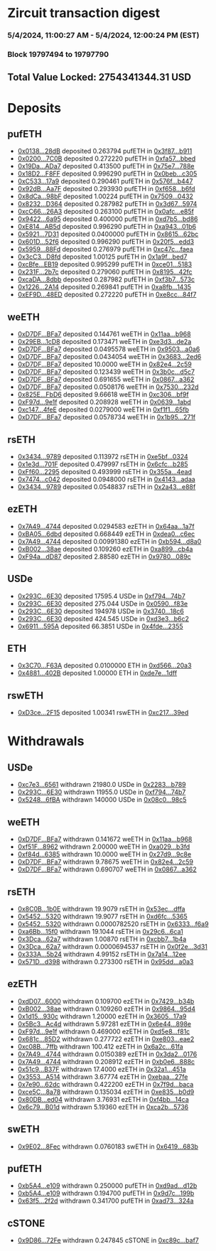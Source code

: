# Zircuit transaction digest
### 5/4/2024, 11:00:27 AM - 5/4/2024, 12:00:24 PM (EST)
### Block 19797494 to 19797790

## Total Value Locked: 2754341344.31 USD

# Deposits
## pufETH
- [0x0138...28dB](https://etherscan.io/address/0x0138cdd426EFbC0af86D6C81f36917d2AeCC28dB) deposited 0.263794 pufETH in [0x3f87...b911](https://etherscan.io/tx/0x0138cdd426EFbC0af86D6C81f36917d2AeCC28dB)
- [0x0200...7C0B](https://etherscan.io/address/0x020096a1C06c5E865BDCcA74510C2343e0cd7C0B) deposited 0.272220 pufETH in [0xfa57...bbed](https://etherscan.io/tx/0x020096a1C06c5E865BDCcA74510C2343e0cd7C0B)
- [0x19Da...ADa7](https://etherscan.io/address/0x19Da5b62EbF99B12184019B91b8166caBcf0ADa7) deposited 0.413500 pufETH in [0x75e7...788e](https://etherscan.io/tx/0x19Da5b62EbF99B12184019B91b8166caBcf0ADa7)
- [0x18D2...F8FF](https://etherscan.io/address/0x18D20De3c85B25Efb85b7F5f2ADF6701cC24F8FF) deposited 0.996290 pufETH in [0x0beb...c305](https://etherscan.io/tx/0x18D20De3c85B25Efb85b7F5f2ADF6701cC24F8FF)
- [0xC533...17a9](https://etherscan.io/address/0xC5337ab77f747D54eB37c0B7c7d918B6d4aA17a9) deposited 0.290461 pufETH in [0x576f...b447](https://etherscan.io/tx/0xC5337ab77f747D54eB37c0B7c7d918B6d4aA17a9)
- [0x92dB...Aa7F](https://etherscan.io/address/0x92dB23Ea476F80C412499351320E6ffA1950Aa7F) deposited 0.293930 pufETH in [0xf658...b6fd](https://etherscan.io/tx/0x92dB23Ea476F80C412499351320E6ffA1950Aa7F)
- [0x8dCa...98bF](https://etherscan.io/address/0x8dCa30cFC60c10a7abe682489E0035e66D0a98bF) deposited 1.00224 pufETH in [0x7509...0432](https://etherscan.io/tx/0x8dCa30cFC60c10a7abe682489E0035e66D0a98bF)
- [0x8232...D364](https://etherscan.io/address/0x82324c1A898AF0DCb8ff3e432A2f4A317Ae4D364) deposited 0.287982 pufETH in [0x3d67...5974](https://etherscan.io/tx/0x82324c1A898AF0DCb8ff3e432A2f4A317Ae4D364)
- [0xcC66...26A3](https://etherscan.io/address/0xcC66FdAD69944805F8C8b7437712c0794Af726A3) deposited 0.263100 pufETH in [0x0afc...e85f](https://etherscan.io/tx/0xcC66FdAD69944805F8C8b7437712c0794Af726A3)
- [0x9422...6a95](https://etherscan.io/address/0x942266bC90465A8acb6f4174BdC78033F55c6a95) deposited 0.400000 pufETH in [0xd7b5...bd86](https://etherscan.io/tx/0x942266bC90465A8acb6f4174BdC78033F55c6a95)
- [0xE814...AB5d](https://etherscan.io/address/0xE81474B8c3AB4a2195Ae118773E80515F5DfAB5d) deposited 0.996290 pufETH in [0xa943...01b6](https://etherscan.io/tx/0xE81474B8c3AB4a2195Ae118773E80515F5DfAB5d)
- [0x5921...7D31](https://etherscan.io/address/0x5921cf143E5da7646930EEd6e26b28f8BA227D31) deposited 0.0400000 pufETH in [0x8615...62bc](https://etherscan.io/tx/0x5921cf143E5da7646930EEd6e26b28f8BA227D31)
- [0x601D...52f6](https://etherscan.io/address/0x601DF68C24EB4e4D1f51939d27c3FF01c94752f6) deposited 0.996290 pufETH in [0x20f5...edd3](https://etherscan.io/tx/0x601DF68C24EB4e4D1f51939d27c3FF01c94752f6)
- [0x5959...88Fd](https://etherscan.io/address/0x5959346f939f85109C1b8D664b1F2BF4C0e588Fd) deposited 0.276979 pufETH in [0xc47c...faea](https://etherscan.io/tx/0x5959346f939f85109C1b8D664b1F2BF4C0e588Fd)
- [0x3cC3...D8fd](https://etherscan.io/address/0x3cC34Cf507220b6Cb608dd1fC9b0A8264B66D8fd) deposited 1.00125 pufETH in [0x1a9f...bed7](https://etherscan.io/tx/0x3cC34Cf507220b6Cb608dd1fC9b0A8264B66D8fd)
- [0xcBfe...EB19](https://etherscan.io/address/0xcBfe37de08131b977aEDD607AdBE6BA63508EB19) deposited 0.995299 pufETH in [0xce01...5183](https://etherscan.io/tx/0xcBfe37de08131b977aEDD607AdBE6BA63508EB19)
- [0x231F...2b7c](https://etherscan.io/address/0x231F0b09F46bdF0CB4c012F009C41600e6972b7c) deposited 0.279060 pufETH in [0x8195...42fc](https://etherscan.io/tx/0x231F0b09F46bdF0CB4c012F009C41600e6972b7c)
- [0xcaDA...8dbb](https://etherscan.io/address/0xcaDA7CDb90333FA938fD3c6Aa5F6a38BeA9B8dbb) deposited 0.287982 pufETH in [0xf3b7...573c](https://etherscan.io/tx/0xcaDA7CDb90333FA938fD3c6Aa5F6a38BeA9B8dbb)
- [0x1226...2A14](https://etherscan.io/address/0x12260d0d589181235A16713160E29A1FfBa92A14) deposited 0.269841 pufETH in [0xa8fb...1435](https://etherscan.io/tx/0x12260d0d589181235A16713160E29A1FfBa92A14)
- [0xEF9D...48ED](https://etherscan.io/address/0xEF9DFFd76A336EDDB18119D6422d2A31e47d48ED) deposited 0.272220 pufETH in [0xe8cc...84f7](https://etherscan.io/tx/0xEF9DFFd76A336EDDB18119D6422d2A31e47d48ED)
## weETH
- [0xD7DF...BFa7](https://etherscan.io/address/0xD7DF7E085214743530afF339aFC420c7c720BFa7) deposited 0.144761 weETH in [0x11aa...b968](https://etherscan.io/tx/0xD7DF7E085214743530afF339aFC420c7c720BFa7)
- [0x29EB...1cD8](https://etherscan.io/address/0x29EBb4846BF9B2aa5210E15E9DfbD3B71ea01cD8) deposited 0.173471 weETH in [0xe3d3...de2a](https://etherscan.io/tx/0x29EBb4846BF9B2aa5210E15E9DfbD3B71ea01cD8)
- [0xD7DF...BFa7](https://etherscan.io/address/0xD7DF7E085214743530afF339aFC420c7c720BFa7) deposited 0.0495578 weETH in [0x9503...a0a6](https://etherscan.io/tx/0xD7DF7E085214743530afF339aFC420c7c720BFa7)
- [0xD7DF...BFa7](https://etherscan.io/address/0xD7DF7E085214743530afF339aFC420c7c720BFa7) deposited 0.0434054 weETH in [0x3683...2ed6](https://etherscan.io/tx/0xD7DF7E085214743530afF339aFC420c7c720BFa7)
- [0xD7DF...BFa7](https://etherscan.io/address/0xD7DF7E085214743530afF339aFC420c7c720BFa7) deposited 10.0000 weETH in [0x82e4...2c59](https://etherscan.io/tx/0xD7DF7E085214743530afF339aFC420c7c720BFa7)
- [0xD7DF...BFa7](https://etherscan.io/address/0xD7DF7E085214743530afF339aFC420c7c720BFa7) deposited 0.123439 weETH in [0x3b0c...d5c7](https://etherscan.io/tx/0xD7DF7E085214743530afF339aFC420c7c720BFa7)
- [0xD7DF...BFa7](https://etherscan.io/address/0xD7DF7E085214743530afF339aFC420c7c720BFa7) deposited 0.691655 weETH in [0x0867...a362](https://etherscan.io/tx/0xD7DF7E085214743530afF339aFC420c7c720BFa7)
- [0xD7DF...BFa7](https://etherscan.io/address/0xD7DF7E085214743530afF339aFC420c7c720BFa7) deposited 0.0508176 weETH in [0x7530...232d](https://etherscan.io/tx/0xD7DF7E085214743530afF339aFC420c7c720BFa7)
- [0x825E...FbD6](https://etherscan.io/address/0x825Eca66d65D2EcCB70f8A3dE147B1c69c72FbD6) deposited 9.66618 weETH in [0xc306...bf9f](https://etherscan.io/tx/0x825Eca66d65D2EcCB70f8A3dE147B1c69c72FbD6)
- [0xF97d...9e1f](https://etherscan.io/address/0xF97d0bf946DEd1f842286da64303E9Fd354A9e1f) deposited 0.208928 weETH in [0x0639...1abd](https://etherscan.io/tx/0xF97d0bf946DEd1f842286da64303E9Fd354A9e1f)
- [0xc147...4feE](https://etherscan.io/address/0xc14704a465C89C61787092d48d30A69f97fF4feE) deposited 0.0279000 weETH in [0xf1f1...65fb](https://etherscan.io/tx/0xc14704a465C89C61787092d48d30A69f97fF4feE)
- [0xD7DF...BFa7](https://etherscan.io/address/0xD7DF7E085214743530afF339aFC420c7c720BFa7) deposited 0.0578734 weETH in [0x1b95...271f](https://etherscan.io/tx/0xD7DF7E085214743530afF339aFC420c7c720BFa7)
## rsETH
- [0x3434...9789](https://etherscan.io/address/0x34349c5569e7B846c3558961552D2202760A9789) deposited 0.113972 rsETH in [0xe5bf...0324](https://etherscan.io/tx/0x34349c5569e7B846c3558961552D2202760A9789)
- [0x1e3d...701F](https://etherscan.io/address/0x1e3d49b0928827828f8fBc8CC7cff6Acf311701F) deposited 0.479997 rsETH in [0x6cfc...b285](https://etherscan.io/tx/0x1e3d49b0928827828f8fBc8CC7cff6Acf311701F)
- [0xFf60...2295](https://etherscan.io/address/0xFf6082d2e53C66168D0B7Eb530893E05746F2295) deposited 0.493999 rsETH in [0x355a...4ead](https://etherscan.io/tx/0xFf6082d2e53C66168D0B7Eb530893E05746F2295)
- [0x7474...c042](https://etherscan.io/address/0x7474d9767386FAA3Ba9F5E395526CB6977D4c042) deposited 0.0948000 rsETH in [0x4143...adaa](https://etherscan.io/tx/0x7474d9767386FAA3Ba9F5E395526CB6977D4c042)
- [0x3434...9789](https://etherscan.io/address/0x34349c5569e7B846c3558961552D2202760A9789) deposited 0.0548837 rsETH in [0x2a43...e88f](https://etherscan.io/tx/0x34349c5569e7B846c3558961552D2202760A9789)
## ezETH
- [0x7A49...4744](https://etherscan.io/address/0x7A493Be5c2ce014cD049Bf178a1ac0Db1B434744) deposited 0.0294583 ezETH in [0x64aa...1a7f](https://etherscan.io/tx/0x7A493Be5c2ce014cD049Bf178a1ac0Db1B434744)
- [0xBA05...6dbd](https://etherscan.io/address/0xBA05dC0062347af791cb6E64e4E53449a4e06dbd) deposited 0.668449 ezETH in [0xdea0...c6ec](https://etherscan.io/tx/0xBA05dC0062347af791cb6E64e4E53449a4e06dbd)
- [0x7A49...4744](https://etherscan.io/address/0x7A493Be5c2ce014cD049Bf178a1ac0Db1B434744) deposited 0.00991380 ezETH in [0xb594...d8a0](https://etherscan.io/tx/0x7A493Be5c2ce014cD049Bf178a1ac0Db1B434744)
- [0xB002...38ae](https://etherscan.io/address/0xB002c0Abd728C30510A13e1DB1aaED0C140e38ae) deposited 0.109260 ezETH in [0xa899...cb4a](https://etherscan.io/tx/0xB002c0Abd728C30510A13e1DB1aaED0C140e38ae)
- [0xF94a...dD87](https://etherscan.io/address/0xF94a2faD3ba66196b16dc55a22F11AEA4b76dD87) deposited 2.88580 ezETH in [0x9780...089c](https://etherscan.io/tx/0xF94a2faD3ba66196b16dc55a22F11AEA4b76dD87)
## USDe
- [0x293C...6E30](https://etherscan.io/address/0x293C6937D8D82e05B01335F7B33FBA0c8e256E30) deposited 17595.4 USDe in [0xf794...74b7](https://etherscan.io/tx/0x293C6937D8D82e05B01335F7B33FBA0c8e256E30)
- [0x293C...6E30](https://etherscan.io/address/0x293C6937D8D82e05B01335F7B33FBA0c8e256E30) deposited 275.044 USDe in [0x0590...f83e](https://etherscan.io/tx/0x293C6937D8D82e05B01335F7B33FBA0c8e256E30)
- [0x293C...6E30](https://etherscan.io/address/0x293C6937D8D82e05B01335F7B33FBA0c8e256E30) deposited 194978 USDe in [0x3740...18c6](https://etherscan.io/tx/0x293C6937D8D82e05B01335F7B33FBA0c8e256E30)
- [0x293C...6E30](https://etherscan.io/address/0x293C6937D8D82e05B01335F7B33FBA0c8e256E30) deposited 424.545 USDe in [0xd3e3...b6c2](https://etherscan.io/tx/0x293C6937D8D82e05B01335F7B33FBA0c8e256E30)
- [0x6911...595A](https://etherscan.io/address/0x6911d30CB341d2B4dce5A23e8EC5054c08c7595A) deposited 66.3851 USDe in [0x4fde...2355](https://etherscan.io/tx/0x6911d30CB341d2B4dce5A23e8EC5054c08c7595A)
## ETH
- [0x3C70...F63A](https://etherscan.io/address/0x3C70c1f765485690e976cF18d8944817519DF63A) deposited 0.0100000 ETH in [0xd566...20a3](https://etherscan.io/tx/0x3C70c1f765485690e976cF18d8944817519DF63A)
- [0x4881...402B](https://etherscan.io/address/0x4881f5daF243c0D79340a2612C17AddEa095402B) deposited 1.00000 ETH in [0xde7e...1dff](https://etherscan.io/tx/0x4881f5daF243c0D79340a2612C17AddEa095402B)
## rswETH
- [0xD3ce...2F15](https://etherscan.io/address/0xD3ce271C9dB808d232F4473a7eD0cE58B0C12F15) deposited 1.00341 rswETH in [0xc217...39ed](https://etherscan.io/tx/0xD3ce271C9dB808d232F4473a7eD0cE58B0C12F15)
# Withdrawals
## USDe
- [0xc7e3...6561](https://etherscan.io/address/0xc7e36BC2f80543b6C244B147606f9501da6C6561) withdrawn 21980.0 USDe in [0x2283...b789](https://etherscan.io/tx/0xc7e36BC2f80543b6C244B147606f9501da6C6561)
- [0x293C...6E30](https://etherscan.io/address/0x293C6937D8D82e05B01335F7B33FBA0c8e256E30) withdrawn 11955.0 USDe in [0xf794...74b7](https://etherscan.io/tx/0x293C6937D8D82e05B01335F7B33FBA0c8e256E30)
- [0x5248...6fBA](https://etherscan.io/address/0x524802B34cb508BE2062D02a6e1CF577c2E66fBA) withdrawn 140000 USDe in [0x08c0...98c5](https://etherscan.io/tx/0x524802B34cb508BE2062D02a6e1CF577c2E66fBA)
## weETH
- [0xD7DF...BFa7](https://etherscan.io/address/0xD7DF7E085214743530afF339aFC420c7c720BFa7) withdrawn 0.141672 weETH in [0x11aa...b968](https://etherscan.io/tx/0xD7DF7E085214743530afF339aFC420c7c720BFa7)
- [0xf51F...8962](https://etherscan.io/address/0xf51F9dbB95B03f0DC60C79BC7dFEB958cb1C8962) withdrawn 2.00000 weETH in [0xa029...b3fd](https://etherscan.io/tx/0xf51F9dbB95B03f0DC60C79BC7dFEB958cb1C8962)
- [0xf84d...6385](https://etherscan.io/address/0xf84d0A92Cd9C66d249b654DD1e684674dAc96385) withdrawn 10.0000 weETH in [0x27d9...9c8e](https://etherscan.io/tx/0xf84d0A92Cd9C66d249b654DD1e684674dAc96385)
- [0xD7DF...BFa7](https://etherscan.io/address/0xD7DF7E085214743530afF339aFC420c7c720BFa7) withdrawn 9.78675 weETH in [0x82e4...2c59](https://etherscan.io/tx/0xD7DF7E085214743530afF339aFC420c7c720BFa7)
- [0xD7DF...BFa7](https://etherscan.io/address/0xD7DF7E085214743530afF339aFC420c7c720BFa7) withdrawn 0.690707 weETH in [0x0867...a362](https://etherscan.io/tx/0xD7DF7E085214743530afF339aFC420c7c720BFa7)
## rsETH
- [0x8C0B...1b0E](https://etherscan.io/address/0x8C0B5B64B8E940E6a36701b5c26C007F09Eb1b0E) withdrawn 19.9079 rsETH in [0x53ec...dffa](https://etherscan.io/tx/0x8C0B5B64B8E940E6a36701b5c26C007F09Eb1b0E)
- [0x5452...5320](https://etherscan.io/address/0x54520e22Bd44b0C1F3fE131c7215a286Fc8D5320) withdrawn 19.9077 rsETH in [0xd6fc...5365](https://etherscan.io/tx/0x54520e22Bd44b0C1F3fE131c7215a286Fc8D5320)
- [0x5452...5320](https://etherscan.io/address/0x54520e22Bd44b0C1F3fE131c7215a286Fc8D5320) withdrawn 0.0000782520 rsETH in [0x6333...f6a9](https://etherscan.io/tx/0x54520e22Bd44b0C1F3fE131c7215a286Fc8D5320)
- [0xa6Bb...15f0](https://etherscan.io/address/0xa6Bba65d581CF64cB7Ff8E656b9207C1ee7915f0) withdrawn 19.1044 rsETH in [0x29c6...6ca1](https://etherscan.io/tx/0xa6Bba65d581CF64cB7Ff8E656b9207C1ee7915f0)
- [0x3Dca...62a7](https://etherscan.io/address/0x3Dca5a1285f7ef61d94004bBcE0D0Ab33f3262a7) withdrawn 1.00870 rsETH in [0xcbb7...1b4a](https://etherscan.io/tx/0x3Dca5a1285f7ef61d94004bBcE0D0Ab33f3262a7)
- [0x3Dca...62a7](https://etherscan.io/address/0x3Dca5a1285f7ef61d94004bBcE0D0Ab33f3262a7) withdrawn 0.0000694537 rsETH in [0x0f2e...3d31](https://etherscan.io/tx/0x3Dca5a1285f7ef61d94004bBcE0D0Ab33f3262a7)
- [0x333A...5b24](https://etherscan.io/address/0x333AC34e88d133eA5484Edd7f304cF89c1375b24) withdrawn 4.99152 rsETH in [0x7a14...12ee](https://etherscan.io/tx/0x333AC34e88d133eA5484Edd7f304cF89c1375b24)
- [0x571D...d398](https://etherscan.io/address/0x571D0b9D5A40342C23AEF69ED64F9a3B25E8d398) withdrawn 0.273300 rsETH in [0x95dd...a0a3](https://etherscan.io/tx/0x571D0b9D5A40342C23AEF69ED64F9a3B25E8d398)
## ezETH
- [0xdD07...6000](https://etherscan.io/address/0xdD07Ba8219fe1E23AB48482e086F38a864C36000) withdrawn 0.109700 ezETH in [0x7429...b34b](https://etherscan.io/tx/0xdD07Ba8219fe1E23AB48482e086F38a864C36000)
- [0xB002...38ae](https://etherscan.io/address/0xB002c0Abd728C30510A13e1DB1aaED0C140e38ae) withdrawn 0.109260 ezETH in [0x9864...95d4](https://etherscan.io/tx/0xB002c0Abd728C30510A13e1DB1aaED0C140e38ae)
- [0x1d15...930c](https://etherscan.io/address/0x1d15fa9C2a643CcBF6C627B298cdEc66a9ce930c) withdrawn 1.20000 ezETH in [0x3605...17a9](https://etherscan.io/tx/0x1d15fa9C2a643CcBF6C627B298cdEc66a9ce930c)
- [0x5Bc3...Ac4d](https://etherscan.io/address/0x5Bc3D1aD75765f3952461C8586876f3fCBaFAc4d) withdrawn 5.97281 ezETH in [0x6e44...898e](https://etherscan.io/tx/0x5Bc3D1aD75765f3952461C8586876f3fCBaFAc4d)
- [0xF97d...9e1f](https://etherscan.io/address/0xF97d0bf946DEd1f842286da64303E9Fd354A9e1f) withdrawn 0.469000 ezETH in [0xd5e8...f81c](https://etherscan.io/tx/0xF97d0bf946DEd1f842286da64303E9Fd354A9e1f)
- [0x681c...85D2](https://etherscan.io/address/0x681c6EF90Fb93210B84871A2d272BBBc12Bf85D2) withdrawn 0.277722 ezETH in [0xe803...eae2](https://etherscan.io/tx/0x681c6EF90Fb93210B84871A2d272BBBc12Bf85D2)
- [0xc08B...7ffb](https://etherscan.io/address/0xc08B122Fb1057149f55D49D3D5CEA0D083b37ffb) withdrawn 100.412 ezETH in [0x6a2c...61fa](https://etherscan.io/tx/0xc08B122Fb1057149f55D49D3D5CEA0D083b37ffb)
- [0x7A49...4744](https://etherscan.io/address/0x7A493Be5c2ce014cD049Bf178a1ac0Db1B434744) withdrawn 0.0150389 ezETH in [0x3da2...0176](https://etherscan.io/tx/0x7A493Be5c2ce014cD049Bf178a1ac0Db1B434744)
- [0x7A49...4744](https://etherscan.io/address/0x7A493Be5c2ce014cD049Bf178a1ac0Db1B434744) withdrawn 0.208912 ezETH in [0xb0e6...888c](https://etherscan.io/tx/0x7A493Be5c2ce014cD049Bf178a1ac0Db1B434744)
- [0x51c9...B37F](https://etherscan.io/address/0x51c9b8920C9EB54CAd2166199184854Ad234B37F) withdrawn 17.4000 ezETH in [0x32a1...451a](https://etherscan.io/tx/0x51c9b8920C9EB54CAd2166199184854Ad234B37F)
- [0x3553...A514](https://etherscan.io/address/0x3553Fe5e187bd8E2bad4EF56999b17eDfD18A514) withdrawn 3.67774 ezETH in [0xebaa...27fe](https://etherscan.io/tx/0x3553Fe5e187bd8E2bad4EF56999b17eDfD18A514)
- [0x7e90...62dc](https://etherscan.io/address/0x7e90FFDc95D7FE6Ce880dc535073AcFc589362dc) withdrawn 0.422200 ezETH in [0x7f9d...baca](https://etherscan.io/tx/0x7e90FFDc95D7FE6Ce880dc535073AcFc589362dc)
- [0xce5C...8a78](https://etherscan.io/address/0xce5C1377257EFfE4e229bB449876B09c7F7d8a78) withdrawn 0.135034 ezETH in [0xe835...b0d9](https://etherscan.io/tx/0xce5C1377257EFfE4e229bB449876B09c7F7d8a78)
- [0x80DB...ed04](https://etherscan.io/address/0x80DBd06bA2A273505482767662A50754e040ed04) withdrawn 3.76931 ezETH in [0xf4bb...14ca](https://etherscan.io/tx/0x80DBd06bA2A273505482767662A50754e040ed04)
- [0x6c79...B01d](https://etherscan.io/address/0x6c79E75C7F84bB874F807038f06d9145AA9aB01d) withdrawn 5.19360 ezETH in [0xca2b...5736](https://etherscan.io/tx/0x6c79E75C7F84bB874F807038f06d9145AA9aB01d)
## swETH
- [0x9E02...8Fec](https://etherscan.io/address/0x9E02928d682b273AC104EF84e7185330E3768Fec) withdrawn 0.0760183 swETH in [0x6419...683b](https://etherscan.io/tx/0x9E02928d682b273AC104EF84e7185330E3768Fec)
## pufETH
- [0xb5A4...e109](https://etherscan.io/address/0xb5A44dE74e3F61C61641abfe5b0dAf221417e109) withdrawn 0.250000 pufETH in [0xd9ad...d12b](https://etherscan.io/tx/0xb5A44dE74e3F61C61641abfe5b0dAf221417e109)
- [0xb5A4...e109](https://etherscan.io/address/0xb5A44dE74e3F61C61641abfe5b0dAf221417e109) withdrawn 0.194700 pufETH in [0x9d7c...199b](https://etherscan.io/tx/0xb5A44dE74e3F61C61641abfe5b0dAf221417e109)
- [0x63f5...2f2d](https://etherscan.io/address/0x63f53fd688190dBE131164633EB10b4bF6652f2d) withdrawn 0.341700 pufETH in [0xad73...324a](https://etherscan.io/tx/0x63f53fd688190dBE131164633EB10b4bF6652f2d)
## cSTONE
- [0x9D86...72Fe](https://etherscan.io/address/0x9D86703D86c88a73216537F9Dd05FDA7c54272Fe) withdrawn 0.247845 cSTONE in [0xc89c...baf7](https://etherscan.io/tx/0x9D86703D86c88a73216537F9Dd05FDA7c54272Fe)
